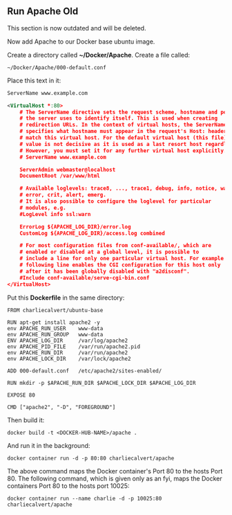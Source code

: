 ## Run Apache Old

This section is now outdated and will be deleted.

Now add Apache to our Docker base ubuntu image.

Create a directory called **~/Docker/Apache**. Create a file called:

    ~/Docker/Apache/000-default.conf

Place this text in it:

```XML
ServerName www.example.com

<VirtualHost *:80>
	# The ServerName directive sets the request scheme, hostname and port that
	# the server uses to identify itself. This is used when creating
	# redirection URLs. In the context of virtual hosts, the ServerName
	# specifies what hostname must appear in the request's Host: header to
	# match this virtual host. For the default virtual host (this file) this
	# value is not decisive as it is used as a last resort host regardless.
	# However, you must set it for any further virtual host explicitly.
	# ServerName www.example.com

	ServerAdmin webmaster@localhost
	DocumentRoot /var/www/html

	# Available loglevels: trace8, ..., trace1, debug, info, notice, warn,
	# error, crit, alert, emerg.
	# It is also possible to configure the loglevel for particular
	# modules, e.g.
	#LogLevel info ssl:warn

	ErrorLog ${APACHE_LOG_DIR}/error.log
	CustomLog ${APACHE_LOG_DIR}/access.log combined

	# For most configuration files from conf-available/, which are
	# enabled or disabled at a global level, it is possible to
	# include a line for only one particular virtual host. For example the
	# following line enables the CGI configuration for this host only
	# after it has been globally disabled with "a2disconf".
	#Include conf-available/serve-cgi-bin.conf
</VirtualHost>
```

Put this **Dockerfile** in the same directory:

    FROM charliecalvert/ubuntu-base

    RUN apt-get install apache2 -y
    env APACHE_RUN_USER    www-data
    env APACHE_RUN_GROUP   www-data
    ENV APACHE_LOG_DIR     /var/log/apache2
    env APACHE_PID_FILE    /var/run/apache2.pid
    env APACHE_RUN_DIR     /var/run/apache2
    env APACHE_LOCK_DIR    /var/lock/apache2

    ADD 000-default.conf   /etc/apache2/sites-enabled/

    RUN mkdir -p $APACHE_RUN_DIR $APACHE_LOCK_DIR $APACHE_LOG_DIR

    EXPOSE 80

    CMD ["apache2", "-D", "FOREGROUND"]

Then build it:

    docker build -t <DOCKER-HUB-NAME>/apache .

And run it in the background:

    docker container run -d -p 80:80 charliecalvert/apache

The above command maps the Docker container's Port 80 to the hosts Port 80. The following command, which is given only as an fyi, maps the Docker containers Port 80 to the hosts port 10025:

    docker container run --name charlie -d -p 10025:80 charliecalvert/apache
